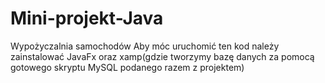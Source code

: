 # Mini-projekt-Java
Wypożyczalnia samochodów
Aby móc uruchomić ten kod należy zainstalować JavaFx oraz xamp(gdzie tworzymy bazę danych za pomocą gotowego skryptu MySQL podanego razem z projektem)
